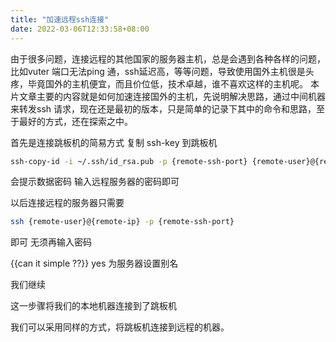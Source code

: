 ```yaml
---
title: "加速远程ssh连接"
date: 2022-03-06T12:33:58+08:00
---
```


由于很多问题，连接远程的其他国家的服务器主机，总是会遇到各种各样的问题，比如vuter 端口无法ping 通，ssh延迟高，等等问题，导致使用国外主机很是头疼，毕竟国外的主机便宜，而且价位低，技术卓越，谁不喜欢这样的主机呢。
本片文章主要的内容就是如何加速连接国外的主机，先说明解决思路，通过中间机器来转发ssh 请求，现在还是最初的版本，只是简单的记录下其中的命令和思路，至于最好的方式，还在探索之中。

首先是连接跳板机的简易方式 复制 ssh-key 到跳板机

```bash
ssh-copy-id -i ~/.ssh/id_rsa.pub -p {remote-ssh-port} {remote-user}@{remote-ip}
```
会提示数据密码 输入远程服务器的密码即可

以后连接远程的服务器只需要
```bash
ssh {remote-user}@{remote-ip} -p {remote-ssh-port}
```
即可 无须再输入密码

{{can it simple ??}} yes 为服务器设置别名

我们继续

这一步骤将我们的本地机器连接到了跳板机

我们可以采用同样的方式，将跳板机连接到远程的机器。


